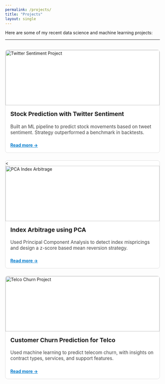 ```yaml
---
permalink: /projects/
title: "Projects"
layout: single
---
```



Here are some of my recent data science and machine learning projects:

---

<style>
.project-grid {
  display: grid;
  grid-template-columns: repeat(auto-fit, minmax(300px, 1fr));
  gap: 1.5rem;
  margin-top: 2rem;
}

.project-card {
  border: 1px solid #ddd;
  border-radius: 8px;
  overflow: hidden;
  background: #fff;
  transition: box-shadow 0.2s ease-in-out;
}

.project-card:hover {
  box-shadow: 0 2px 12px rgba(0, 0, 0, 0.1);
}

.project-card img {
  width: 100%;
  height: 180px;
  object-fit: cover;
}

.project-card-content {
  padding: 1rem;
}

.project-card h3 {
  margin-top: 0;
  font-size: 1.2rem;
}

.project-card p {
  font-size: 0.95rem;
  color: #444;
}

.project-card a {
  display: inline-block;
  margin-top: 0.5rem;
  font-weight: bold;
  color: #007acc;
}
</style>

<div class="project-grid">
  <div class="project-card">
    <img src="{{ '/assets/images/nlp.jpg' | relative_url }}" alt="Twitter Sentiment Project">
    <div class="project-card-content">
      <h3>Stock Prediction with Twitter Sentiment</h3>
      <p>Built an ML pipeline to predict stock movements based on tweet sentiment. Strategy outperformed a benchmark in backtests.</p>
      <a href="./project-twitter-sentiment">Read more →</a>
    </div>
  </div>

  <div class="project-card">
    <<img src="{{ '/assets/images/nlp.jpg' | relative_url }}" alt="PCA Index Arbitrage">
    <div class="project-card-content">
      <h3>Index Arbitrage using PCA</h3>
      <p>Used Principal Component Analysis to detect index mispricings and design a z-score based mean reversion strategy.</p>
      <a href="./project-pca-strategy">Read more →</a>
    </div>
  </div>

  <div class="project-card">
  <img src="{{ '/assets/images/telco_header.jpg' | relative_url }}" alt="Telco Churn Project">
  <div class="project-card-content">
    <h3>Customer Churn Prediction for Telco</h3>
    <p>Used machine learning to predict telecom churn, with insights on contract types, services, and support features.</p>
    <a href="./project-telco-churn">Read more →</a>
  </div>
</div>

  <!-- Add more cards here -->
</div>
